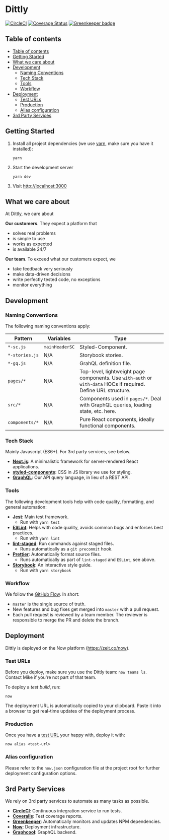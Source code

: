 # Dittly

[![CircleCI](https://circleci.com/gh/Dittly/website.svg?style=svg)](https://circleci.com/gh/Dittly/website) [![Coverage Status](https://coveralls.io/repos/github/Dittly/website/badge.svg?branch=master)](https://coveralls.io/github/Dittly/website?branch=master) [![Greenkeeper badge](https://badges.greenkeeper.io/Dittly/website.svg)](https://greenkeeper.io/)

## Table of contents

<!-- TOC -->

- [Table of contents](#table-of-contents)
- [Getting Started](#getting-started)
- [What we care about](#what-we-care-about)
- [Development](#development)
  - [Naming Conventions](#naming-conventions)
  - [Tech Stack](#tech-stack)
  - [Tools](#tools)
  - [Workflow](#workflow)
- [Deployment](#deployment)
  - [Test URLs](#test-urls)
  - [Production](#production)
  - [Alias configuration](#alias-configuration)
- [3rd Party Services](#3rd-party-services)

<!-- /TOC -->

## Getting Started

1. Install all project dependencies (we use [yarn](https://yarnpkg.com/en/), make sure you have it installed):
    ```
    yarn
    ```
1. Start the development server
    ```
    yarn dev
    ```
1. Visit [http://localhost:3000](http://localhost:3000/)

## What we care about

At Dittly, we care about

**Our customers**. They expect a platform that

* solves real problems
* is simple to use
* works as expected
* is available 24/7

**Our team**. To exceed what our customers expect, we

* take feedback very seriously
* make data-driven decisions
* write perfectly tested code, no exceptions
* monitor everything

## Development

### Naming Conventions

The following naming conventions apply:

| Pattern        | Variables      | Type                                                                                     |
| -------------- | -------------- | ---------------------------------------------------------------------------------------- |
| `*-sc.js`      | `mainHeaderSC` | Styled-Component.                                                                        |
| `*-stories.js` | N/A            | Storybook stories.                                                                       |
| `*-gq.js`      | N/A            | GrahQL definition file.                                                                  |
| `pages/*`      | N/A            | Top-level, lightweight page components. Use `with-auth` or `with-data` HOCs if required. Define URL structure. |
| `src/*`        | N/A            | Components used in `pages/*`. Deal with GraphQL queries, loading state, etc. here.       |
| `components/*` | N/A            | Pure React components, ideally functional components.                                    |

### Tech Stack

Mainly Javascript (ES6+). For 3rd party services, see below.

* **[Next.js](https://github.com/zeit/next.js)**: A minimalistic framework for server-rendered React applications.
* **[styled-components](https://www.styled-components.com)**: CSS in JS library we use for styling.
* **[GraphQL](http://graphql.org/learn)**: Our API query language, in lieu of a REST API.

### Tools

The following development tools help with code quality, formatting, and general automation:

* **[Jest](https://facebook.github.io/jest)**: Main test framework.
  * Run with `yarn test`
* **[ESLint](https://eslint.org)**: Helps with code quality, avoids common bugs and enforces best practices.
  * Run with `yarn lint`
* **[lint-staged](https://github.com/okonet/lint-staged)**: Run commands against staged files.
  * Runs automatically as a `git precommit` hook.
* **[Prettier](https://github.com/prettier/prettier)**: Automatically format source files.
  * Runs automatically as part of `lint-staged` and `ESLint`, see above.
* **[Storybook](https://storybook.js.org)**: An interactive style guide.
  * Run with `yarn storybook`

### Workflow

We follow the [GitHub Flow](https://guides.github.com/introduction/flow). In short:

* `master` is the single source of truth.
* New features and bug fixes get merged into `master` with a pull request.
* Each pull request is reviewed by a team member. The reviewer is responsible to merge the PR and delete the branch.

## Deployment

Dittly is deployed on the Now platform (https://zeit.co/now).

### Test URLs

Before you deploy, make sure you use the Dittly team: `now teams ls`. Contact Mike if you're not part of that team.

To deploy a _test build_, run:

```
now
```

The deployment URL is automatically copied to your clipboard. Paste it into a browser to get real-time updates of the deployment process.

### Production

Once you have a [test URL](#test-urls) your happy with, deploy it with:

```
now alias <test-url>
```

### Alias configuration

Please refer to the `now.json` configuration file at the project root for further deployment configuration options.

## 3rd Party Services

We rely on 3rd party services to automate as many tasks as possible.

* **[CircleCI](https://circleci.com/gh/Dittly)**: Continuous integration service to run tests.
* **[Coveralls](https://coveralls.io/github/Dittly/website)**: Test coverage reports.
* **[Greenkeeper](https://greenkeeper.io/)**: Automatically monitors and updates NPM dependencies.
* **[Now](https://zeit.co/now)**: Deployment infrastructure.
* **[Graphcool](https://www.graph.cool/)**: GraphQL backend.

